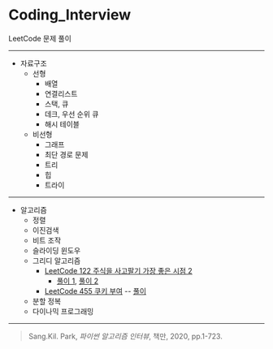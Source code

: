 # Coding_Interview 
LeetCode 문제 풀이
***
* 자료구조
  * 선형
    * 배열 
    * 연결리스트 
    * 스택, 큐 
    * 데크, 우선 순위 큐 
    * 해시 테이블
  * 비선형
    * 그래프 
    * 최단 경로 문제 
    * 트리 
    * 힙 
    * 트라이
***
* 알고리즘
  * 정렬 
  * 이진검색 
  * 비트 조작 
  * 슬라이딩 윈도우 
  * 그리디 알고리즘  
    * [LeetCode 122 주식을 사고팔기 가장 좋은 시점 2](https://leetcode.com/problems/best-time-to-buy-and-sell-stock-ii/)
      - [풀이 1](https://github.com/chokwonsik/Coding_Interview/blob/main/Greedy/78_leetcode_122_Pythonic.py), 
    [풀이 2](https://github.com/chokwonsik/Coding_Interview/blob/main/Greedy/78_leetcode_122.py)
    * [LeetCode 455 쿠키 부여](https://leetcode.com/problems/assign-cookies/) -- [풀이](https://github.com/chokwonsik/Coding_Interview/blob/main/Greedy/82_leetcode_455.py)
  * 분할 정복 
  * 다이나믹 프로그래밍

---
>Sang.Kil. Park, _파이썬 알고리즘 인터뷰_, 책만, 2020, pp.1-723.